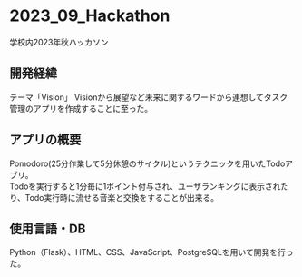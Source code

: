 # 2023_09_Hackathon
学校内2023年秋ハッカソン

## 開発経緯
テーマ「Vision」
Visionから展望など未来に関するワードから連想してタスク管理のアプリを作成することに至った。  

## アプリの概要
Pomodoro(25分作業して5分休憩のサイクル)というテクニックを用いたTodoアプリ。  
Todoを実行すると1分毎に1ポイント付与され、ユーザランキングに表示されたり、Todo実行時に流せる音楽と交換をすることが出来る。


## 使用言語・DB
Python（Flask）、HTML、CSS、JavaScript、PostgreSQLを用いて開発を行った。
